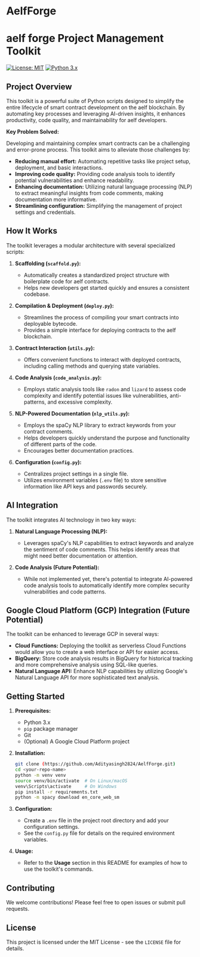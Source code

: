 # AelfForge
# aelf forge Project Management Toolkit

[![License: MIT](https://img.shields.io/badge/License-MIT-yellow.svg)](https://opensource.org/licenses/MIT)
[![Python 3.x](https://img.shields.io/badge/python-3.x-blue.svg)](https://www.python.org/downloads/)

## Project Overview

This toolkit is a powerful suite of Python scripts designed to simplify the entire lifecycle of smart contract development on the aelf blockchain. By automating key processes and leveraging AI-driven insights, it enhances productivity, code quality, and maintainability for aelf developers.

**Key Problem Solved:**

Developing and maintaining complex smart contracts can be a challenging and error-prone process. This toolkit aims to alleviate those challenges by:

- **Reducing manual effort:** Automating repetitive tasks like project setup, deployment, and basic interactions.
- **Improving code quality:** Providing code analysis tools to identify potential vulnerabilities and enhance readability.
- **Enhancing documentation:** Utilizing natural language processing (NLP) to extract meaningful insights from code comments, making documentation more informative.
- **Streamlining configuration:** Simplifying the management of project settings and credentials.

## How It Works

The toolkit leverages a modular architecture with several specialized scripts:

1. **Scaffolding (`scaffold.py`):**
   - Automatically creates a standardized project structure with boilerplate code for aelf contracts.
   - Helps new developers get started quickly and ensures a consistent codebase.

2. **Compilation & Deployment (`deploy.py`):**
   - Streamlines the process of compiling your smart contracts into deployable bytecode.
   - Provides a simple interface for deploying contracts to the aelf blockchain.

3. **Contract Interaction (`utils.py`):**
   - Offers convenient functions to interact with deployed contracts, including calling methods and querying state variables.

4. **Code Analysis (`code_analysis.py`):**
   - Employs static analysis tools like `radon` and `lizard` to assess code complexity and identify potential issues like vulnerabilities, anti-patterns, and excessive complexity.

5. **NLP-Powered Documentation (`nlp_utils.py`):**
   - Employs the spaCy NLP library to extract keywords from your contract comments.
   - Helps developers quickly understand the purpose and functionality of different parts of the code.
   - Encourages better documentation practices.

6. **Configuration (`config.py`):**
   - Centralizes project settings in a single file.
   - Utilizes environment variables (`.env` file) to store sensitive information like API keys and passwords securely.

## AI Integration

The toolkit integrates AI technology in two key ways:

1. **Natural Language Processing (NLP):**
   - Leverages spaCy's NLP capabilities to extract keywords and analyze the sentiment of code comments. This helps identify areas that might need better documentation or attention.

2. **Code Analysis (Future Potential):**
   - While not implemented yet, there's potential to integrate AI-powered code analysis tools to automatically identify more complex security vulnerabilities and code patterns.

## Google Cloud Platform (GCP) Integration (Future Potential)

The toolkit can be enhanced to leverage GCP in several ways:

- **Cloud Functions:** Deploying the toolkit as serverless Cloud Functions would allow you to create a web interface or API for easier access.
- **BigQuery:** Store code analysis results in BigQuery for historical tracking and more comprehensive analysis using SQL-like queries.
- **Natural Language API:** Enhance NLP capabilities by utilizing Google's Natural Language API for more sophisticated text analysis.

## Getting Started

1.  **Prerequisites:**
    - Python 3.x
    - `pip` package manager
    - Git
    - (Optional) A Google Cloud Platform project

2.  **Installation:**

    ```bash
    git clone (https://github.com/Adityasingh2824/AelfForge.git)
    cd <your-repo-name> 
    python -m venv venv
    source venv/bin/activate  # On Linux/macOS
    venv\Scripts\activate     # On Windows
    pip install -r requirements.txt
    python -m spacy download en_core_web_sm
    ```

3.  **Configuration:**
    - Create a `.env` file in the project root directory and add your configuration settings.
    - See the `config.py` file for details on the required environment variables.

4.  **Usage:**
    - Refer to the **Usage** section in this README for examples of how to use the toolkit's commands.


## Contributing

We welcome contributions! Please feel free to open issues or submit pull requests.

## License

This project is licensed under the MIT License - see the `LICENSE` file for details.
